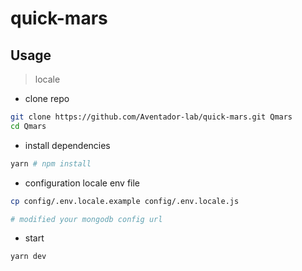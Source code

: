 # quick-mars


## Usage

> locale

- clone repo

```bash
git clone https://github.com/Aventador-lab/quick-mars.git Qmars
cd Qmars
```



- install dependencies

```bash
yarn # npm install
```

- configuration locale env file

```bash
cp config/.env.locale.example config/.env.locale.js

# modified your mongodb config url
```

- start
```bash
yarn dev
```
